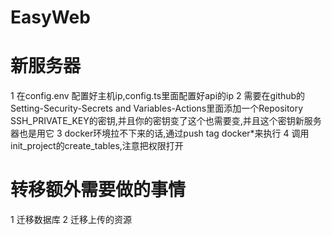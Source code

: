 # EasyWeb

# 新服务器
1 在config.env 配置好主机ip,config.ts里面配置好api的ip
2 需要在github的Setting-Security-Secrets and Variables-Actions里面添加一个Repository SSH_PRIVATE_KEY的密钥,并且你的密钥变了这个也需要变,并且这个密钥新服务器也是用它
3 docker环境拉不下来的话,通过push tag docker*来执行
4 调用init_project的create_tables,注意把权限打开

# 转移额外需要做的事情
1 迁移数据库
2 迁移上传的资源
